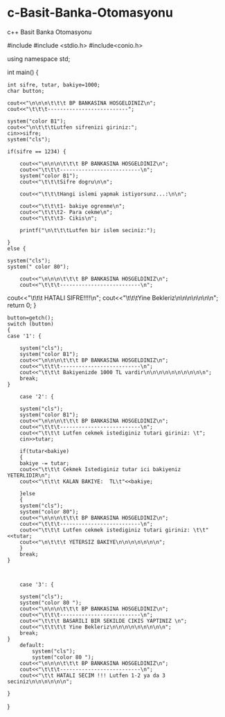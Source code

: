 # c-Basit-Banka-Otomasyonu
c++ Basit Banka Otomasyonu


#include<iostream>
#include <stdio.h>
#include<conio.h>

using namespace std;

int main() {

	int sifre, tutar, bakiye=1000;
	char button;
	
	cout<<"\n\n\n\t\t\t BP BANKASINA HOSGELDINIZ\n";
	cout<<"\t\t\t--------------------------";

    system("color B1");
	cout<<"\n\t\t\tLutfen sifrenizi giriniz:";
	cin>>sifre;
	system("cls");

	if(sifre == 1234) {

        cout<<"\n\n\n\t\t\t BP BANKASINA HOSGELDINIZ\n";
        cout<<"\t\t\t--------------------------\n";
        system("color B1");
		cout<<"\t\t\tSifre dogru\n\n";

        cout<<"\t\t\tHangi islemi yapmak istiyorsunz...:\n\n";

        cout<<"\t\t\t1- bakiye ogrenme\n";
        cout<<"\t\t\t2- Para cekme\n";
        cout<<"\t\t\t3- Cikis\n";

        printf("\n\t\t\tLutfen bir islem seciniz:");

	}
	else {

    system("cls");
    system(" color 80");

        cout<<"\n\n\n\t\t\t BP BANKASINA HOSGELDINIZ\n";
        cout<<"\t\t\t--------------------------\n";
   cout<<"\t\t\t HATALI SIFRE!!!!\n";
    cout<<"\t\t\tYine Bekleriz\n\n\n\n\n\n\n";
    return 0;
	}


    button=getch();
	switch (button)
	{
	case '1': {

	    system("cls");
		system("color B1");
        cout<<"\n\n\n\t\t\t BP BANKASINA HOSGELDINIZ\n";
        cout<<"\t\t\t--------------------------\n";
		cout<<"\t\t\t Bakiyenizde 1000 TL vardir\n\n\n\n\n\n\n\n\n\n";
		break;
	}

		case '2': {

	    system("cls");
		system("color B1");
        cout<<"\n\n\n\t\t\t BP BANKASINA HOSGELDINIZ\n";
        cout<<"\t\t\t--------------------------\n";
		cout<<"\t\t\t Lutfen cekmek istediginiz tutari giriniz: \t";
		cin>>tutar;

		if(tutar<bakiye)
		{
        bakiye -= tutar;
        cout<<"\t\t\t Cekmek Istediginiz tutar ici bakiyeniz YETERLIDIR\n";
        cout<<"\t\t\t KALAN BAKIYE:  TL\t"<<bakiye;

		}else
		{
        system("cls");
		system("color 80");
        cout<<"\n\n\n\t\t\t BP BANKASINA HOSGELDINIZ\n";
        cout<<"\t\t\t--------------------------\n";
		cout<<"\t\t\t Lutfen cekmek istediginiz tutari giriniz: \t\t"<<tutar;
		cout<<"\n\t\t\t YETERSIZ BAKIYE\n\n\n\n\n\n\n";
		}
		break;
	}
	
	

    	case '3': {

	    system("cls");
		system("color 80 ");
        cout<<"\n\n\n\t\t\t BP BANKASINA HOSGELDINIZ\n";
        cout<<"\t\t\t--------------------------\n";
		cout<<"\t\t\t BASARILI BIR SEKILDE CIKIS YAPTINIZ \n";
		cout<<"\t\t\t\t Yine Bekleriz\n\n\n\n\n\n\n\n\n";
		break;
	}
        default:
            system("cls");
            system("color 80 ");
        cout<<"\n\n\n\t\t\t BP BANKASINA HOSGELDINIZ\n";
        cout<<"\t\t\t--------------------------\n";
        cout<<"\t\t HATALI SECIM !!! Lutfen 1-2 ya da 3 seciniz\n\n\n\n\n\n";

	}
}

